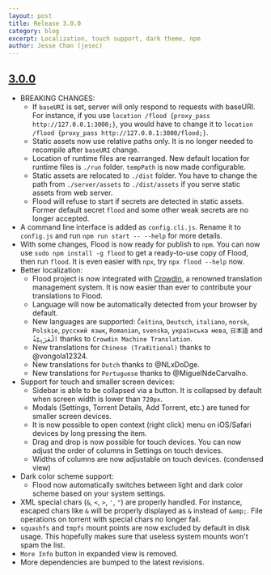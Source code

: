 ```yaml
---
layout: post
title: Release 3.0.0
category: blog
excerpt: Localization, touch support, dark theme, npm
author: Jesse Chan (jesec)
---
```


## [3.0.0]
* BREAKING CHANGES:
  * If `baseURI` is set, server will only respond to requests with baseURI. For instance, if you use `location /flood {proxy_pass http://127.0.0.1:3000;}`, you would have to change it to `location /flood {proxy_pass http://127.0.0.1:3000/flood;}`.
  * Static assets now use relative paths only. It is no longer needed to recompile after `baseURI` change.
  * Location of runtime files are rearranged. New default location for runtime files is `./run` folder. `tempPath` is now made configurable.
  * Static assets are relocated to `./dist` folder. You have to change the path from `./server/assets` to `./dist/assets` if you serve static assets from web server.
  * Flood will refuse to start if secrets are detected in static assets. Former default secret `flood` and some other weak secrets are no longer accepted.
* A command line interface is added as `config.cli.js`. Rename it to `config.js` and run `npm run start -- --help` for more details.
* With some changes, Flood is now ready for publish to `npm`. You can now use `sudo npm install -g flood` to get a ready-to-use copy of Flood, then run `flood`. It is even easier with `npx`, try `npx flood --help` now.
* Better localization:
  * Flood project is now integrated with [Crowdin](https://crwd.in/flood), a renowned translation management system. It is now easier than ever to contribute your translations to Flood.
  * Language will now be automatically detected from your browser by default.
  * New languages are supported: `Čeština`, `Deutsch`, `italiano`, `norsk`, `Polskie`, `русский язык`, `Romanian`, `svenska`, `українська мова`, `日本語` and `اَلْعَرَبِيَّةُ` thanks to `Crowdin Machine Translation`.
  * New translations for `Chinese (Traditional)` thanks to @vongola12324.
  * New translations for `Dutch` thanks to @NLxDoDge.
  * New translations for `Portuguese` thanks to @MiguelNdeCarvalho.
* Support for touch and smaller screen devices:
  * Sidebar is able to be collapsed via a button. It is collapsed by default when screen width is lower than `720px`.
  * Modals (Settings, Torrent Details, Add Torrent, etc.) are tuned for smaller screen devices.
  * It is now possible to open context (right click) menu on iOS/Safari devices by long pressing the item.
  * Drag and drop is now possible for touch devices. You can now adjust the order of columns in Settings on touch devices.
  * Widths of columns are now adjustable on touch devices. (condensed view)
* Dark color scheme support:
  * Flood now automatically switches between light and dark color scheme based on your system settings.
* XML special chars (`&`, `<`, `>`, `'`, `"`) are properly handled. For instance, escaped chars like `&` will be properly displayed as `&` instead of `&amp;`. File operations on torrent with special chars no longer fail.
* `squashfs` and `tmpfs` mount points are now excluded by default in disk usage. This hopefully makes sure that useless system mounts won't spam the list.
* `More Info` button in expanded view is removed.
* More dependencies are bumped to the latest revisions.

[3.0.0]:https://github.com/jesec/flood/compare/v2.0.0...v3.0.0
